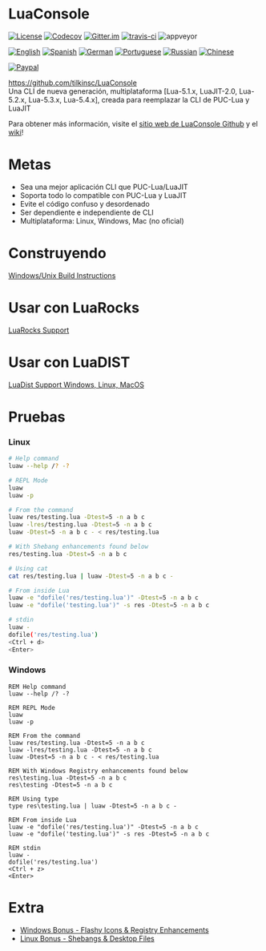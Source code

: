 # LuaConsole

[![License](https://img.shields.io/github/license/tilkinsc/LuaConsole.svg)](https://github.com/tilkinsc/LuaConsole/blob/master/LICENSE) [![Codecov](https://codecov.io/gh/tilkinsc/LuaConsole/coverage.svg?branch=master)](https://codecov.io/gh/tilkinsc/LuaConsole) [![Gitter.im](https://badges.gitter.im/tilkinsc/LuaConsole.png)](https://gitter.im/LuaConsole) [![travis-ci](https://travis-ci.org/tilkinsc/LuaConsole.svg?branch=master)](https://travis-ci.org/tilkinsc/LuaConsole) ![appveyor](https://ci.appveyor.com/api/projects/status/github/tilkinsc/LuaConsole?svg=true) 

[![English](https://user-images.githubusercontent.com/7494772/109406669-0a75d500-7949-11eb-87fa-b56ee60e2afd.png)](https://github.com/tilkinsc/LuaConsole/blob/master/README.md)
[![Spanish](https://user-images.githubusercontent.com/7494772/109406678-24171c80-7949-11eb-94d7-83afe3befae0.png)](https://github.com/tilkinsc/LuaConsole/blob/master/README.espanol.md)
[![German](https://user-images.githubusercontent.com/7494772/109406691-3002de80-7949-11eb-83ee-95967d986e99.png)](https://github.com/tilkinsc/LuaConsole/blob/master/README.german.md)
[![Portuguese](https://user-images.githubusercontent.com/7494772/109406785-e49d0000-7949-11eb-8b36-793272d7821e.png)](https://github.com/tilkinsc/LuaConsole/blob/master/README.portugues.md)
[![Russian](https://user-images.githubusercontent.com/7494772/109406798-f5e60c80-7949-11eb-9467-947936c47188.png)](https://github.com/tilkinsc/LuaConsole/blob/master/README.russian.md)
[![Chinese](https://user-images.githubusercontent.com/7494772/109406811-0c8c6380-794a-11eb-82dc-c06a322448ff.png)](https://github.com/tilkinsc/LuaConsole/blob/master/README.chinese.md)

[![Paypal](https://www.paypalobjects.com/en_US/i/btn/btn_donateCC_LG.gif)](https://www.paypal.com/donate?business=RCR8HT8GDC5XC&item_name=Free+Software&currency_code=USD)

https://github.com/tilkinsc/LuaConsole  
Una CLI de nueva generación, multiplataforma [Lua-5.1.x, LuaJIT-2.0, Lua-5.2.x, Lua-5.3.x, Lua-5.4.x], creada para reemplazar la CLI de PUC-Lua y LuaJIT   

Para obtener más información, visite el [sitio web de LuaConsole Github](https://tilkinsc.github.io/LuaConsole) y el [wiki](https://github.com/tilkinsc/LuaConsole/wiki)! 

# Metas
* Sea una mejor aplicación CLI que PUC-Lua/LuaJIT
* Soporta todo lo compatible con PUC-Lua y LuaJIT
* Evite el código confuso y desordenado
* Ser dependiente e independiente de CLI
* Multiplataforma: Linux, Windows, Mac (no oficial)

# Construyendo
[Windows/Unix Build Instructions](https://github.com/tilkinsc/LuaConsole/wiki/Build-Instructions)  

# Usar con LuaRocks
[LuaRocks Support](https://github.com/tilkinsc/LuaConsole/wiki/LuaRocks-Support)  

# Usar con LuaDIST
[LuaDist Support Windows, Linux, MacOS](https://github.com/tilkinsc/LuaConsole/wiki/LuaDist-Support-Windows,-Linux,-MacOS)  

# Pruebas 

### Linux
```bash
# Help command
luaw --help /? -?

# REPL Mode
luaw
luaw -p

# From the command
luaw res/testing.lua -Dtest=5 -n a b c
luaw -lres/testing.lua -Dtest=5 -n a b c
luaw -Dtest=5 -n a b c - < res/testing.lua

# With Shebang enhancements found below
res/testing.lua -Dtest=5 -n a b c

# Using cat
cat res/testing.lua | luaw -Dtest=5 -n a b c -

# From inside Lua
luaw -e "dofile('res/testing.lua')" -Dtest=5 -n a b c
luaw -e "dofile('testing.lua')" -s res -Dtest=5 -n a b c

# stdin
luaw -
dofile('res/testing.lua')
<Ctrl + d>
<Enter>
```

### Windows
```batch
REM Help command
luaw --help /? -?

REM REPL Mode
luaw
luaw -p

REM From the command
luaw res/testing.lua -Dtest=5 -n a b c
luaw -lres/testing.lua -Dtest=5 -n a b c
luaw -Dtest=5 -n a b c - < res/testing.lua

REM With Windows Registry enhancements found below
res\testing.lua -Dtest=5 -n a b c
res\testing -Dtest=5 -n a b c

REM Using type
type res\testing.lua | luaw -Dtest=5 -n a b c -

REM From inside Lua
luaw -e "dofile('res/testing.lua')" -Dtest=5 -n a b c
luaw -e "dofile('testing.lua')" -s res -Dtest=5 -n a b c

REM stdin
luaw -
dofile('res/testing.lua')
<Ctrl + z>
<Enter>
```

# Extra
* [Windows Bonus - Flashy Icons & Registry Enhancements](https://github.com/tilkinsc/LuaConsole/wiki/Windows-Bonus----Flashy-Icons-&-Registry-Enhancements)  
* [Linux Bonus - Shebangs & Desktop Files](https://github.com/tilkinsc/LuaConsole/wiki/Linux-Bonus---Shebangs-&-Desktop-Files)
